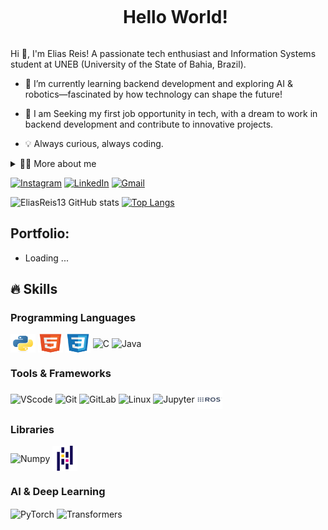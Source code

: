 <!--título-->
<div id="user-content-toc">
  <ul align="center">
    <summary><h1 style="display: inline-block">Hello World!</h1></summary>
</div>

<!-- Presentation -->
<p>
  Hi 👋, I'm Elias Reis! A passionate tech enthusiast and Information Systems student at UNEB (University of the State of Bahia, Brazil).

  - 🌱 I’m currently learning backend development and exploring AI & robotics—fascinated by how technology can shape the future!

  - 🔭 I am Seeking my first job opportunity in tech, with a dream to work in backend development and contribute to innovative projects.

  - 💡 Always curious, always coding.
</p>

<!-- Dropdown -->
<details>
  <summary>👨‍💻 More about me</summary>

  - 💬 I am 23 years old, currently living in Brazil. I am proficient in English, with experience in reading technical documentation and communicating with international teams. I have experience with C, Python, Java, NLP (Natural Language Processing), Artificial Intelligence (and ROS2 (Robot Operating System).
    
  - 📚 I am also a member of the Center for Research in Computer Architecture, Intelligent Systems, and Robotics (ACSO) at UNEB (University of the State of Bahia), where I conduct research on the application of artificial intelligence (AI) in robotics as part of the RoboCup@Home league through a scientific initiation program.
    
  - ⚡ I enjoy reading, whether it's a good book, manga, or comics, as well as watching movies, playing games, and exploring robotics! I believe that our personal interests contribute to a more refined perception of things and problem-solving.
</details>

<!-- Links -->
[![Instagram](https://img.shields.io/badge/Instagram-E4405F?style=for-the-badge&logo=instagram&logoColor=white)](https://www.instagram.com/eliasreis017/)
[![LinkedIn](https://img.shields.io/badge/LinkedIn-0077B5?style=for-the-badge&logo=linkedin&logoColor=white)](https://www.linkedin.com/in/elias-reis-/)
[![Gmail](https://img.shields.io/badge/Email-D14836?style=for-the-badge&logo=gmail&logoColor=white)](mailto:seuemail@gmail.com)
<!-- [![Gmail](https://img.shields.io/badge/Gmail-D14836?style=for-the-badge&logo=gmail&logoColor=white)](--) -->

<!-- GithubStats -->
![EliasReis13 GitHub stats](https://github-readme-stats.vercel.app/api?username=EliasReis13&show_icons=true&theme=midnight-purple)
[![Top Langs](https://github-readme-stats.vercel.app/api/top-langs/?username=EliasReis13&layout=compact&theme=midnight-purple)](https://github.com/anuraghazra/github-readme-stats)

<!-- Portfolio -->
## Portfolio:
- Loading ...

## 🔥 Skills
<!-- Skills: Programming Languages -->
  <div style="flex-basis: 48%;">
    <h3>Programming Languages</h3>
    <img align="center" alt="Python" height="30" width="40" src="https://raw.githubusercontent.com/devicons/devicon/master/icons/python/python-original.svg"/>
    <img align="center" alt="HTML" height="30" width="40" src="https://raw.githubusercontent.com/devicons/devicon/master/icons/html5/html5-original.svg"/>
    <img align="center" alt="CSS" height="30" width="40" src="https://raw.githubusercontent.com/devicons/devicon/master/icons/css3/css3-original.svg"/>
    <img align="center" alt="C" height="30" width="40" src="https://cdn.jsdelivr.net/gh/devicons/devicon/icons/c/c-original.svg"/>
    <img align="center" alt="Java" height="30" width="40" src="https://cdn.jsdelivr.net/gh/devicons/devicon/icons/java/java-original.svg"/>
  </div>
  
  <!-- Skills: Tools & Frameworks -->
  <div style="flex-basis: 48%;">
    <h3>Tools & Frameworks</h3>
    <img align="center" alt="VScode" height="30" width="40" src="https://cdn.jsdelivr.net/gh/devicons/devicon/icons/vscode/vscode-original.svg"/>
    <img align="center" alt="Git" height="30" width="40" src="https://cdn.jsdelivr.net/gh/devicons/devicon/icons/git/git-original.svg"/>
    <img align="center" alt="GitLab" height="30" width="40" src="https://cdn.jsdelivr.net/gh/devicons/devicon/icons/gitlab/gitlab-original.svg"/>
    <img align="center" alt="Linux" height="30" width="40" src="https://cdn.jsdelivr.net/gh/devicons/devicon/icons/linux/linux-original.svg"/>
    <img align="center" alt="Jupyter" height="30" width="40" src="https://cdn.jsdelivr.net/gh/devicons/devicon/icons/jupyter/jupyter-original.svg"/>
    <img align="center" alt="ROS" height="30" width="40" src="https://raw.githubusercontent.com/devicons/devicon/master/icons/ros/ros-original-wordmark.svg"/>

  </div>
  
  <!-- Skills: Libraries -->
  <div style="flex-basis: 48%;">
    <h3>Libraries</h3>
    <img align="center" alt="Numpy" height="30" width="40" src="https://cdn.jsdelivr.net/gh/devicons/devicon/icons/numpy/numpy-original.svg"/>
    <img align="center" alt="Pandas" src="https://raw.githubusercontent.com/devicons/devicon/2ae2a900d2f041da66e950e4d48052658d850630/icons/pandas/pandas-original.svg" alt="pandas" width="40" height="40"/>
    
  </div>

  <!-- Skills: AI & Deep Learning -->
  <div style="flex-basis: 48%;">
    <h3>AI & Deep Learning</h3>
    <img align="center" alt="PyTorch" height="30" width="40" src="https://cdn.jsdelivr.net/gh/devicons/devicon/icons/pytorch/pytorch-original.svg"/>
    <img align="center" alt="Transformers" height="30" width="40" src="https://huggingface.co/datasets/huggingface/brand-assets/resolve/main/hf-logo.svg"/>
  </div>

